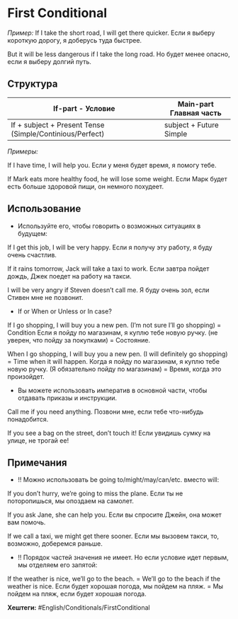 
# First Conditional #

*Пример:* 
If I take the short road, I will get there quicker.
Если я выберу короткую дорогу, я доберусь туда быстрее.

But it will be less dangerous if I take the long road.
Но будет менее опасно, если я выберу долгий путь.

## Структура ##

If-part - Условие | Main-part Главная часть
---------------|-------------
If + subject + Present Tense (Simple/Continious/Perfect) | subject + Future Simple

*Примеры:*

If I have time, I will help you.
Если у меня будет время, я помогу тебе.

If Mark eats more healthy food, he will lose some weight.
Если Марк будет есть больше здоровой пищи, он немного похудеет.


## Использование ##

* Используйте его, чтобы говорить о возможных ситуациях в будущем:

If I get this job, I will be very happy. 
Если я получу эту работу, я буду очень счастлив.

If it rains tomorrow, Jack will take a taxi to work.
Если завтра пойдет дождь, Джек поедет на работу на такси.

I will be very angry if Steven doesn’t call me.
Я буду очень зол, если Стивен мне не позвонит.

* If or When or Unless or In case?

If I go shopping, I will buy you a new pen. (I’m not sure I’ll go shopping) = Condition
Если я пойду по магазинам, я куплю тебе новую ручку. (не уверен, что пойду за покупками) = Состояние.

When I go shopping, I will buy you a new pen. (I will definitely go shopping) = Time when it will happen.
Когда я пойду по магазинам, я куплю тебе новую ручку. (Я обязательно пойду по магазинам) = Время, когда это произойдет.

* Вы можете использовать императив в основной части, чтобы отдавать приказы и инструкции.

Call me if you need anything.
Позвони мне, если тебе что-нибудь понадобится.

If you see a bag on the street, don’t touch it!
Если увидишь сумку на улице, не трогай ее!

## Примечания ##

* !! Можно использовать be going to/might/may/can/etc. вместо will:

If you don’t hurry, we’re going to miss the plane.
Если ты не поторопишься, мы опоздаем на самолет.

If you ask Jane, she can help you.
Если вы спросите Джейн, она может вам помочь.

If we call a taxi, we might get there sooner.
Если мы вызовем такси, то, возможно, доберемся раньше.

* !! Порядок частей значения не имеет. Но если условие идет первым, мы отделяем его запятой:

If the weather is nice, we’ll go to the beach. = We’ll go to the beach if the weather is nice.
Если будет хорошая погода, мы пойдем на пляж. = Мы пойдем на пляж, если будет хорошая погода.



**Хештеги:** #English/Conditionals/FirstConditional